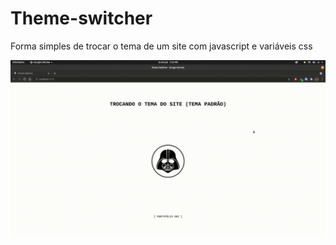 # Theme-switcher
Forma simples de trocar o tema de um site com javascript e variáveis css 

![Captura](print.gif)
